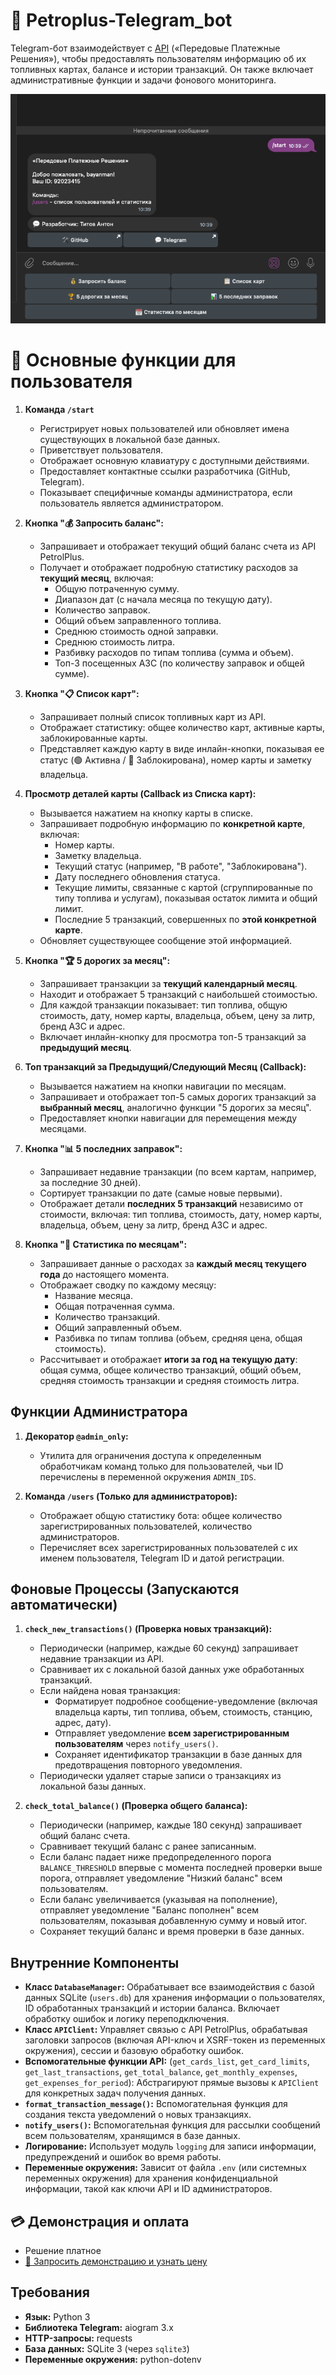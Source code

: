 # 🤖 Petroplus-Telegram_bot

Telegram-бот взаимодействует с [API](https://online.petrolplus.ru/api/v1/sdata/api/API_instruction_PPR.pdf) («Передовые Платежные Решения»), чтобы предоставлять пользователям информацию об их топливных картах, балансе и истории транзакций. Он также включает административные функции и задачи фонового мониторинга.

![main Logo](main.png)



# 🚀 Основные функции для пользователя 

1.  **Команда `/start`**
    *   Регистрирует новых пользователей или обновляет имена существующих в локальной базе данных.
    *   Приветствует пользователя.
    *   Отображает основную клавиатуру с доступными действиями.
    *   Предоставляет контактные ссылки разработчика (GitHub, Telegram).
    *   Показывает специфичные команды администратора, если пользователь является администратором.

2.  **Кнопка "💰 Запросить баланс":**
    *   Запрашивает и отображает текущий общий баланс счета из API PetrolPlus.
    *   Получает и отображает подробную статистику расходов за **текущий месяц**, включая:
        *   Общую потраченную сумму.
        *   Диапазон дат (с начала месяца по текущую дату).
        *   Количество заправок.
        *   Общий объем заправленного топлива.
        *   Среднюю стоимость одной заправки.
        *   Среднюю стоимость литра.
        *   Разбивку расходов по типам топлива (сумма и объем).
        *   Топ-3 посещенных АЗС (по количеству заправок и общей сумме).

3.  **Кнопка "📋 Список карт":**
    *   Запрашивает полный список топливных карт из API.
    *   Отображает статистику: общее количество карт, активные карты, заблокированные карты.
    *   Представляет каждую карту в виде инлайн-кнопки, показывая ее статус (🟢 Активна / 🔴 Заблокирована), номер карты и заметку владельца.

4.  **Просмотр деталей карты (Callback из Списка карт):**
    *   Вызывается нажатием на кнопку карты в списке.
    *   Запрашивает подробную информацию по **конкретной карте**, включая:
        *   Номер карты.
        *   Заметку владельца.
        *   Текущий статус (например, "В работе", "Заблокирована").
        *   Дату последнего обновления статуса.
        *   Текущие лимиты, связанные с картой (сгруппированные по типу топлива и услугам), показывая остаток лимита и общий лимит.
        *   Последние 5 транзакций, совершенных по **этой конкретной карте**.
    *   Обновляет существующее сообщение этой информацией.

5.  **Кнопка "🏆 5 дорогих за месяц":**
    *   Запрашивает транзакции за **текущий календарный месяц**.
    *   Находит и отображает 5 транзакций с наибольшей стоимостью.
    *   Для каждой транзакции показывает: тип топлива, общую стоимость, дату, номер карты, владельца, объем, цену за литр, бренд АЗС и адрес.
    *   Включает инлайн-кнопку для просмотра топ-5 транзакций за **предыдущий месяц**.

6.  **Топ транзакций за Предыдущий/Следующий Месяц (Callback):**
    *   Вызывается нажатием на кнопки навигации по месяцам.
    *   Запрашивает и отображает топ-5 самых дорогих транзакций за **выбранный месяц**, аналогично функции "5 дорогих за месяц".
    *   Предоставляет кнопки навигации для перемещения между месяцами.

7.  **Кнопка "📊 5 последних заправок":**
    *   Запрашивает недавние транзакции (по всем картам, например, за последние 30 дней).
    *   Сортирует транзакции по дате (самые новые первыми).
    *   Отображает детали **последних 5 транзакций** независимо от стоимости, включая: тип топлива, стоимость, дату, номер карты, владельца, объем, цену за литр, бренд АЗС и адрес.

8.  **Кнопка "📅 Статистика по месяцам":**
    *   Запрашивает данные о расходах за **каждый месяц текущего года** до настоящего момента.
    *   Отображает сводку по каждому месяцу:
        *   Название месяца.
        *   Общая потраченная сумма.
        *   Количество транзакций.
        *   Общий заправленный объем.
        *   Разбивка по типам топлива (объем, средняя цена, общая стоимость).
    *   Рассчитывает и отображает **итоги за год на текущую дату**: общая сумма, общее количество транзакций, общий объем, средняя стоимость транзакции и средняя стоимость литра.

## Функции Администратора

1.  **Декоратор `@admin_only`:**
    *   Утилита для ограничения доступа к определенным обработчикам команд только для пользователей, чьи ID перечислены в переменной окружения `ADMIN_IDS`.

2.  **Команда `/users` (Только для администраторов):**
    *   Отображает общую статистику бота: общее количество зарегистрированных пользователей, количество администраторов.
    *   Перечисляет всех зарегистрированных пользователей с их именем пользователя, Telegram ID и датой регистрации.

## Фоновые Процессы (Запускаются автоматически)

1.  **`check_new_transactions()` (Проверка новых транзакций):**
    *   Периодически (например, каждые 60 секунд) запрашивает недавние транзакции из API.
    *   Сравнивает их с локальной базой данных уже обработанных транзакций.
    *   Если найдена новая транзакция:
        *   Форматирует подробное сообщение-уведомление (включая владельца карты, тип топлива, объем, стоимость, станцию, адрес, дату).
        *   Отправляет уведомление **всем зарегистрированным пользователям** через `notify_users()`.
        *   Сохраняет идентификатор транзакции в базе данных для предотвращения повторного уведомления.
    *   Периодически удаляет старые записи о транзакциях из локальной базы данных.

2.  **`check_total_balance()` (Проверка общего баланса):**
    *   Периодически (например, каждые 180 секунд) запрашивает общий баланс счета.
    *   Сравнивает текущий баланс с ранее записанным.
    *   Если баланс падает ниже предопределенного порога `BALANCE_THRESHOLD` впервые с момента последней проверки выше порога, отправляет уведомление "Низкий баланс" всем пользователям.
    *   Если баланс увеличивается (указывая на пополнение), отправляет уведомление "Баланс пополнен" всем пользователям, показывая добавленную сумму и новый итог.
    *   Сохраняет текущий баланс и время проверки в базе данных.

## Внутренние Компоненты

*   **Класс `DatabaseManager`:** Обрабатывает все взаимодействия с базой данных SQLite (`users.db`) для хранения информации о пользователях, ID обработанных транзакций и истории баланса. Включает обработку ошибок и логику переподключения.
*   **Класс `APIClient`:** Управляет связью с API PetrolPlus, обрабатывая заголовки запросов (включая API-ключ и XSRF-токен из переменных окружения), сессии и базовую обработку ошибок.
*   **Вспомогательные функции API:** (`get_cards_list`, `get_card_limits`, `get_last_transactions`, `get_total_balance`, `get_monthly_expenses`, `get_expenses_for_period`): Абстрагируют прямые вызовы к `APIClient` для конкретных задач получения данных.
*   **`format_transaction_message()`:** Вспомогательная функция для создания текста уведомлений о новых транзакциях.
*   **`notify_users()`:** Вспомогательная функция для рассылки сообщений всем пользователям, хранящимся в базе данных.
*   **Логирование:** Использует модуль `logging` для записи информации, предупреждений и ошибок во время работы.
*   **Переменные окружения:** Зависит от файла `.env` (или системных переменных окружения) для хранения конфиденциальной информации, такой как ключи API и ID администраторов.

## 💳 Демонстрация и оплата

- Решение платное
- [🔗 Запросить демонстрацию и узнать цену](https://github.com/bayanist)


## Требования

-   **Язык:** Python 3
-   **Библиотека Telegram:** aiogram 3.x
-   **HTTP-запросы:** requests
-   **База данных:** SQLite 3 (через `sqlite3`)
-   **Переменные окружения:** python-dotenv
